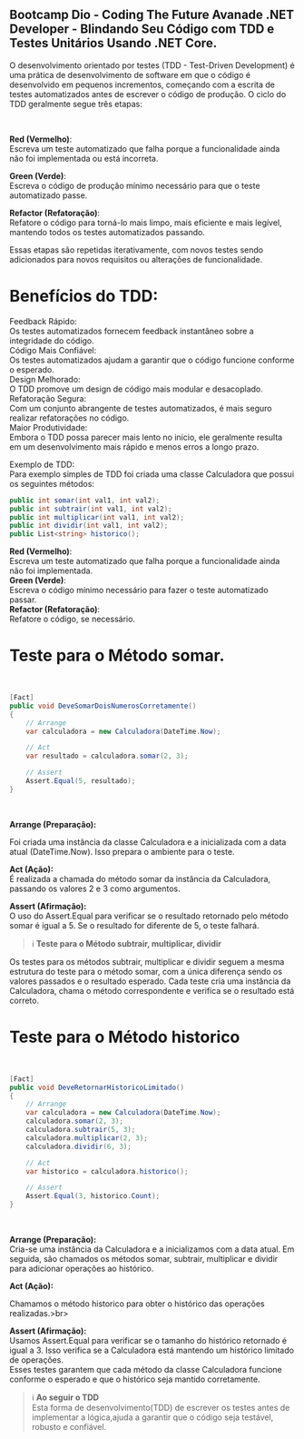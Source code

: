 ## Bootcamp Dio - Coding The Future Avanade .NET Developer - Blindando Seu Código com TDD e Testes Unitários Usando .NET Core.


<p>O desenvolvimento orientado por testes (TDD - Test-Driven Development) é uma prática de desenvolvimento de software em que o código é desenvolvido em pequenos incrementos, começando com a escrita de testes automatizados antes de escrever o código de produção. O ciclo do TDD geralmente segue três etapas:</p><br>

**Red (Vermelho)**:<br>
Escreva um teste automatizado que falha porque a funcionalidade ainda não foi implementada ou está incorreta.<br>

**Green (Verde)**:<br>
Escreva o código de produção mínimo necessário para que o teste automatizado passe.<br>

**Refactor (Refatoração)**:<br>
Refatore o código para torná-lo mais limpo, mais eficiente e mais legível, mantendo todos os testes automatizados passando.<br>

Essas etapas são repetidas iterativamente, com novos testes sendo adicionados para novos requisitos ou alterações de funcionalidade.

# Benefícios do TDD:<br>

 Feedback Rápido:<br>
Os testes automatizados fornecem feedback instantâneo sobre a integridade do código.<br>
 Código Mais Confiável:<br>
Os testes automatizados ajudam a garantir que o código funcione conforme o esperado.<br>
 Design Melhorado:<br> O TDD promove um design de código mais modular e desacoplado.<br>
 Refatoração Segura:<br> Com um conjunto abrangente de testes automatizados, é mais seguro realizar refatorações no código.<br>
 Maior Produtividade:<br> Embora o TDD possa parecer mais lento no início, ele geralmente resulta em um desenvolvimento mais rápido e menos erros a longo prazo.<br>

Exemplo de TDD:<br>
Para exemplo simples de TDD foi criada uma classe Calculadora que possui os seguintes métodos:<br>

```c#
public int somar(int val1, int val2);
public int subtrair(int val1, int val2);
public int multiplicar(int val1, int val2);
public int dividir(int val1, int val2);
public List<string> historico();
```   

**Red (Vermelho)**:<br>
Escreva um teste automatizado que falha porque a funcionalidade ainda não foi implementada.<br>
**Green (Verde)**:<br> Escreva o código mínimo necessário para fazer o teste automatizado passar.<br>
**Refactor (Refatoração)**:<br> Refatore o código, se necessário.


# Teste para o Método somar.
<br>

```c#
[Fact]
public void DeveSomarDoisNumerosCorretamente()
{
    // Arrange
    var calculadora = new Calculadora(DateTime.Now);

    // Act
    var resultado = calculadora.somar(2, 3);

    // Assert
    Assert.Equal(5, resultado);
}
```
<br>

**Arrange (Preparação):**<br>

Foi criada uma instância da classe Calculadora e a inicializada com a data atual (DateTime.Now). Isso prepara o ambiente para o teste.<br>

**Act (Ação):**<br>
É realizada a chamada do método somar da instância da Calculadora, passando os valores 2 e 3 como argumentos. <br>

**Assert (Afirmação):**<br>
O uso do Assert.Equal para verificar se o resultado retornado pelo método somar é igual a 5. Se o resultado for diferente de 5, o teste falhará.

> ℹ️ **Teste para o Método subtrair, multiplicar, dividir**<br>

Os testes para os métodos subtrair, multiplicar e dividir seguem a mesma estrutura do teste para o método somar, com a única diferença sendo os valores passados e o resultado esperado. Cada teste cria uma instância da Calculadora, chama o método correspondente e verifica se o resultado está correto.

# Teste para o Método historico
<br>

```c#
[Fact]
public void DeveRetornarHistoricoLimitado()
{
    // Arrange
    var calculadora = new Calculadora(DateTime.Now);
    calculadora.somar(2, 3);
    calculadora.subtrair(5, 3);
    calculadora.multiplicar(2, 3);
    calculadora.dividir(6, 3);

    // Act
    var historico = calculadora.historico();

    // Assert
    Assert.Equal(3, historico.Count);
}
```
<br>

**Arrange (Preparação):**<br>
Cria-se uma instância da Calculadora e a inicializamos com a data atual. Em seguida, são chamados os métodos somar, subtrair, multiplicar e dividir para adicionar operações ao histórico.<br>

**Act (Ação):**<br>

Chamamos o método historico para obter o histórico das operações realizadas.>br>

**Assert (Afirmação):**<br>
Usamos Assert.Equal para verificar se o tamanho do histórico retornado é igual a 3. Isso verifica se a Calculadora está mantendo um histórico limitado de operações.<br>
Esses testes garantem que cada método da classe Calculadora funcione conforme o esperado e que o histórico seja mantido corretamente.

> ℹ️ **Ao seguir o TDD**<br>
>  Esta forma de desenvolvimento(TDD) de escrever os testes antes de implementar a lógica,ajuda a garantir que o código seja testável, robusto e confiável.







